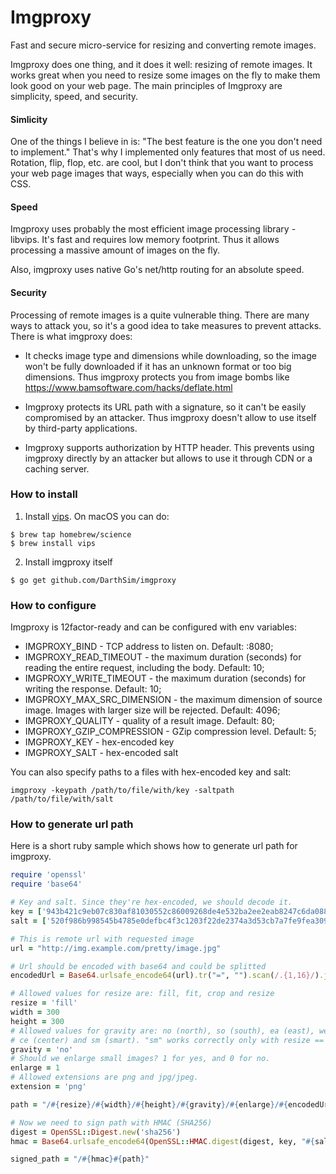 # Imgproxy

Fast and secure micro-service for resizing and converting remote images.

Imgproxy does one thing, and it does it well: resizing of remote images. It works great when you need to resize some images on the fly to make them look good on your web page. The main principles of Imgproxy are simplicity, speed, and security.

#### Simlicity

One of the things I believe in is: "The best feature is the one you don't need to implement." That's why I implemented only features that most of us need. Rotation, flip, flop, etc. are cool, but I don't think that you want to process your web page images that ways, especially when you can do this with CSS.

#### Speed

Imgproxy uses probably the most efficient image processing library - libvips. It's fast and requires low memory footprint. Thus it allows processing a massive amount of images on the fly.

Also, imgproxy uses native Go's net/http routing for an absolute speed.

#### Security

Processing of remote images is a quite vulnerable thing. There are many ways to attack you, so it's a good idea to take measures to prevent attacks. There is what imgproxy does:

* It checks image type and dimensions while downloading, so the image won't be fully downloaded if it has an unknown format or too big dimensions. Thus imgproxy protects you from image bombs like https://www.bamsoftware.com/hacks/deflate.html

* Imgproxy protects its URL path with a signature, so it can't be easily compromised by an attacker. Thus imgproxy doesn't allow to use itself by third-party applications.

* Imgproxy supports authorization by HTTP header. This prevents using imgproxy directly by an attacker but allows to use it through CDN or a caching server.

### How to install

1. Install [vips](https://github.com/jcupitt/libvips). On macOS you can do:

  ```
  $ brew tap homebrew/science
  $ brew install vips
  ```

2. Install imgproxy itself

  ```
  $ go get github.com/DarthSim/imgproxy
  ```

### How to configure

Imgproxy is 12factor-ready and can be configured with env variables:

* IMGPROXY_BIND - TCP address to listen on. Default: :8080;
* IMGPROXY_READ_TIMEOUT - the maximum duration (seconds) for reading the entire request, including the body. Default: 10;
* IMGPROXY_WRITE_TIMEOUT - the maximum duration (seconds) for writing the response. Default: 10;
* IMGPROXY_MAX_SRC_DIMENSION - the maximum dimension of source image. Images with larger size will be rejected. Default: 4096;
* IMGPROXY_QUALITY - quality of a result image. Default: 80;
* IMGPROXY_GZIP_COMPRESSION - GZip compression level. Default: 5;
* IMGPROXY_KEY - hex-encoded key
* IMGPROXY_SALT - hex-encoded salt

You can also specify paths to a files with hex-encoded key and salt:

```
imgproxy -keypath /path/to/file/with/key -saltpath /path/to/file/with/salt
```

### How to generate url path

Here is a short ruby sample which shows how to generate url path for imgproxy.

```ruby
require 'openssl'
require 'base64'

# Key and salt. Since they're hex-encoded, we should decode it.
key = ['943b421c9eb07c830af81030552c86009268de4e532ba2ee2eab8247c6da0881'].pack("H*")
salt = ['520f986b998545b4785e0defbc4f3c1203f22de2374a3d53cb7a7fe9fea309c5'].pack("H*")

# This is remote url with requested image
url = "http://img.example.com/pretty/image.jpg"

# Url should be encoded with base64 and could be splitted
encodedUrl = Base64.urlsafe_encode64(url).tr("=", "").scan(/.{1,16}/).join("/")

# Allowed values for resize are: fill, fit, crop and resize
resize = 'fill'
width = 300
height = 300
# Allowed values for gravity are: no (north), so (south), ea (east), we (west)
# ce (center) and sm (smart). "sm" works correctly only with resize == crop.
gravity = 'no'
# Should we enlarge small images? 1 for yes, and 0 for no.
enlarge = 1
# Allowed extensions are png and jpg/jpeg.
extension = 'png'

path = "/#{resize}/#{width}/#{height}/#{gravity}/#{enlarge}/#{encodedUrl}.#{extension}"

# Now we need to sign path with HMAC (SHA256)
digest = OpenSSL::Digest.new('sha256')
hmac = Base64.urlsafe_encode64(OpenSSL::HMAC.digest(digest, key, "#{salt}#{path}")).tr('=', '')

signed_path = "/#{hmac}#{path}"
```
